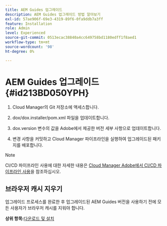 ```yaml
---
title: AEM Guides 업그레이드
description: AEM Guides 업그레이드 방법 알아보기
exl-id: 57ae906f-69e3-4319-89f6-0fa9ddb7a3ff
feature: Installation
role: Admin
level: Experienced
source-git-commit: 0513ecac38840a4cc649758bd1180edff1f8aed1
workflow-type: tm+mt
source-wordcount: '98'
ht-degree: 0%

---
```


# AEM Guides 업그레이드 {#id213BD050YPH}

1. Cloud Manager의 Git 저장소에 액세스합니다.

1. dox/dox.installer/pom.xml 파일을 업데이트합니다.

1. dox.version 변수의 값을 Adobe에서 제공한 버전 세부 사항으로 업데이트합니다.

1. 변경 사항을 커밋하고 Cloud Manager 파이프라인을 실행하여 업그레이드된 패키지를 배포합니다.


>[!NOTE]
>
> CI/CD 파이프라인 사용에 대한 자세한 내용은 [Cloud Manager Adobe에서 CI/CD 파이프라인 사용](https://experienceleague.adobe.com/docs/experience-manager-learn/foundation/cloud-manager/use-the-cicd-pipeline-in-cloud-manager-for-aem.html?lang=ko)을 참조하십시오.

## 브라우저 캐시 지우기

업그레이드 프로세스를 완료한 후 업그레이드된 AEM Guides 버전을 사용하기 전에 모든 사용자가 브라우저 캐시를 지워야 합니다.

**상위 항목:**&#x200B;[&#x200B;다운로드 및 설치](download-install.md)
